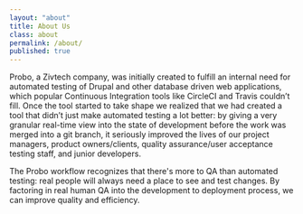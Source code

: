 ```yaml
---
layout: "about"
title: About Us
class: about
permalink: /about/
published: true
---
```

Probo, a Zivtech company, was initially created to fulfill an internal need for automated testing of Drupal and other database driven web applications, which popular Continuous Integration tools like CircleCI and Travis couldn’t fill. Once the tool started to take shape we realized that we had created a tool that didn’t just make automated testing a lot better: by giving a very granular real-time view into the state of development before the work was merged into a git branch, it seriously improved the lives of our project managers, product owners/clients, quality assurance/user acceptance testing staff, and junior developers.

The Probo workflow recognizes that there's more to QA than automated testing: real people will always need a place to see and test changes. By factoring in real human QA into the development to deployment process, we can improve quality and efficiency.
